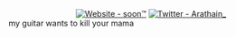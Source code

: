 <div align="center">
  <a href="https://"><img src="https://img.shields.io/badge/Website-soon%E2%84%A2%EF%B8%8F-7437ee" alt="Website - soon™️"></a>
  <a href="https://twitter.com/Arathain_"><img src="https://img.shields.io/badge/Twitter-Arathain__-7437ee?logo=twitter&logoColor=ffffff" alt="Twitter - Arathain_"></a>
</div>
 my guitar wants to kill your mama
